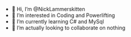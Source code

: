 - 👋 Hi, I’m @NickLammerskitten
- 👀 I’m interested in Coding and Powerlifting
- 🌱 I’m currently learning C# and MySql
- 💞️ I’m actually looking to collaborate on nothing

<!---
NickLammerskitten/NickLammerskitten is a ✨ special ✨ repository because its `README.md` (this file) appears on your GitHub profile.
You can click the Preview link to take a look at your changes.
--->
